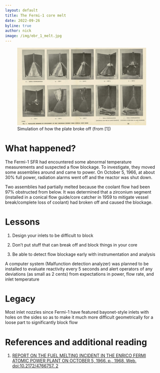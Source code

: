 ```yaml
---
layout: default
title: The Fermi-1 core melt
date: 2022-09-26
byline: true
author: nick
image: /img/ebr_1_melt.jpg
---
```


<div class="row">
<div class="col-md-8" markdown="1">
<figure class="figure float-end w-25">
<a href="/img/fermi1_break_sim.jpg"><img class="figure-img img-fluid rounded"
src="/img/fermi1_break_sim.jpg"  alt="Sequence of pictures showing how the Fermi 1 plate may have broken off to cause the melt down."/></a> 
<figcaption class="figure-caption">Simulation of how the plate broke off (from [1])</figcaption>
</figure>

# What happened?


The Fermi-1 SFR had encountered some abnormal temperature measurements and
suspected a flow blockage. To investigate, they moved some assemblies around and
came to power. On October 5, 1966, at about 30% full power, radiation alarms
went off and the reactor was shut down.

Two assemblies had partially melted because the coolant flow had been 97%
obstructed from below. It was determined that a zirconium segment (installed in
a conical flow guide/core catcher in 1959 to mitigate vessel break/complete loss
of coolant) had broken off and caused the blockage.

# Lessons

1. Design your inlets to be difficult to block

2. Don’t put stuff that can break off and block things in your core

3. Be able to detect flow blockage early with instrumentation and analysis

A computer system (Malfunction detection analyzer) was planned to be installed
to evaluate reactivity every 5 seconds and alert operators of any deviations (as
small as 2 cents) from expectations in power, flow rate, and inlet temperature

# Legacy

Most inlet nozzles since Fermi-1 have featured bayonet-style inlets with holes
on the sides so as to make it much more difficult geometrically for a loose part
to significantly block flow

# References and additional reading

1. [REPORT ON THE FUEL MELTING INCIDENT IN THE ENRICO FERMI ATOMIC POWER PLANT ON OCTOBER 5, 1966. p., 1968. Web. doi:10.2172/4766757. 2](https://www.osti.gov/biblio/4766757-report-fuel-melting-incident-enrico-fermi-atomic-power-plant-october)



</div>
</div>